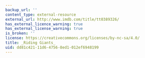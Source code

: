 ```yaml
---
backup_url: ''
content_type: external-resource
external_url: http://www.imdb.com/title/tt0389326/
has_external_licence_warning: true
has_external_license_warning: true
is_broken: ''
license: https://creativecommons.org/licenses/by-nc-sa/4.0/
title: _Riding Giants_
uid: dd81c421-11d6-4756-8ed1-012ef6948199
---
```

